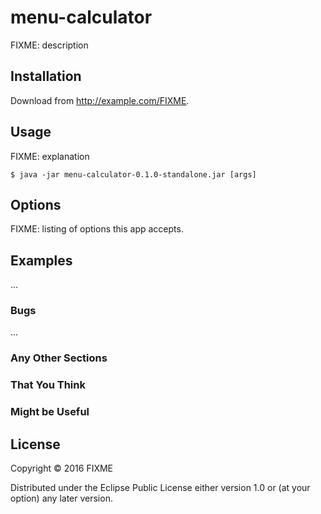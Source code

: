 # menu-calculator

FIXME: description

## Installation

Download from http://example.com/FIXME.

## Usage

FIXME: explanation

    $ java -jar menu-calculator-0.1.0-standalone.jar [args]

## Options

FIXME: listing of options this app accepts.

## Examples

...

### Bugs

...

### Any Other Sections
### That You Think
### Might be Useful

## License

Copyright © 2016 FIXME

Distributed under the Eclipse Public License either version 1.0 or (at
your option) any later version.
